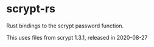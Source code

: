 # scrypt-rs 

Rust bindings to the scrypt password function.

This uses files from scrypt 1.3.1, released in 2020-08-27
